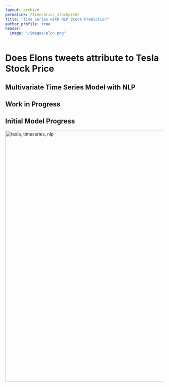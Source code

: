 ```yaml
---
layout: archive
permalink: /timeseries_stockpred/
title: "Time Series with NLP Stock Prediction"
author_profile: true
header:
  image: "/images/elon.png"
---
```



# Does Elons tweets attribute to Tesla Stock Price

## Multivariate Time Series Model with NLP

## Work in Progress

## Initial Model Progress

<img src="{{ site.url }}{{ site.baseurl }}/images/tesla/initial_tesla.gif" alt="tesla, timeseries, nlp" width="800" height="800">
